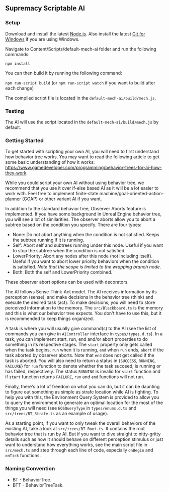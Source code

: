 ## Supremacy Scriptable AI

### Setup

Download and install the latest [Node.js](https://nodejs.org/en/download/).
Also install the latest [Git for Windows](https://git-scm.com/downloads) if you are using Windows.

Navigate to Content/Scripts/default-mech-ai folder and run the following commands:

`npm install`

You can then build it by running the following command:

`npm run-script build` (or `npm run-script watch` if you want to build after each change)

The compiled script file is located in the `default-mech-ai/build/mech.js`.

### Testing

The AI will use the script located in the `default-mech-ai/build/mech.js` by default.

### Getting Started

To get started with scripting your own AI, you will need to first understand how behavior tree works. You may want to read the following article to get some
basic understanding of how it works: https://www.gamedeveloper.com/programming/behavior-trees-for-ai-how-they-work

While you could script your own AI without using behavior tree, we recommend that you use it over if-else based AI as it will be a lot easier to work with. Feel
free to implement finite-state machine/goal-oriented-action-planner (GOAP) or other variant AI if you want.

In addition to the standard behavior tree, Observer Aborts feature is implemented. If you have some background in Unreal Engine behavior tree, you will see a
lot of similarities. The observer aborts allow you to abort a subtree based on the condition you specify. There are four types:

-   None: Do not abort anything when the condition is not satisfied. Keeps the subtree running if it is running.
-   Self: Abort self and subtrees running under this node. Useful if you want to stop the subtree when the condition is not satisfied.
-   LowerPriority: Abort any nodes after this node (not including itself). Useful if you want to abort lower priority behaviors when the condition is satisfied.
    _Note that the scope is limited to the wrapping branch node._
-   Both: Both the self and LowerPriority combined.

These observer abort options can be used with decorators.

The AI follows Sense-Think-Act model. The AI receives information by its perception (sense), and make decisions in the behavior tree (think) and execute the
desired task (act). To make decisions, you will need to store perceived information to the memory. The `src/Blackboard.ts` is the memory and this is what our
behavior tree expects. You don't have to use this, but it is recommended to keep things organized.

A task is where you will usually give command(s) to the AI (see the list of commands you can give in `AIController` interface in `types/types.d.ts`). In a task,
you can implement start, run, end and/or abort properties to do something in its respective stages. The `start` property only gets called when the task begins,
`run` when it is running, `end` when `run` ends, `abort` if the task aborted by observer aborts. Note that `end` does not get called if the task is aborted. You
will also need to return a status in {`SUCCESS`, `RUNNING`, `FAILURE`} for `run` function to denote whether the task succeed, is running or has failed,
respectively. The status `RUNNING` is invalid for `start` function and if `start` function returns `FAILURE`, `run` and `end` functions will not run.

Finally, there's a lot of freedom on what you can do, but it can be daunting to figure out something as simple as strafe location while AI is fighting. To help
you with this, the Environment Query System is provided to allow you to query the environment to generate an optimal location for the most of the things you
will need (see `EQSQueryType` in `types/enums.d.ts` and `src/trees/BT_Strafe.ts` as an example of usage).

As a starting point, if you want to only tweak the overall behaviors of the existing AI, take a look at `src/trees/BT_Root.ts`. It contains the root behavior
tree that is run by AI. But if you want to dive straight to nitty-gritty details such as how it should behave on different perception stimulus or just want to
understand how everything works, see the main script file in `src/mech.ts` and step through each line of code, especially `onBegin` and `onTick` functions.

### Naming Convention

-   BT - BehaviorTree.
-   BTT - BehaviorTreeTask.
